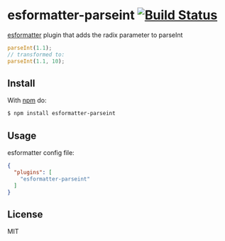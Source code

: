 # esformatter-parseint [![Build Status](https://travis-ci.org/kewah/esformatter-parseint.svg?branch=master)](https://travis-ci.org/kewah/esformatter-parseint)

[esformatter](https://github.com/millermedeiros/esformatter) plugin that adds the radix parameter to parseInt

```js
parseInt(1.1);
// transformed to:
parseInt(1.1, 10);
```

## Install

With [npm](http://npmjs.org) do:

```bash
$ npm install esformatter-parseint
```

## Usage

esformatter config file:

```json
{
  "plugins": [
    "esformatter-parseint"
  ]
}
```

## License

MIT
